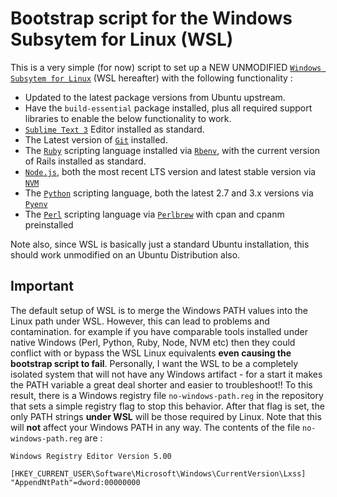 # Bootstrap script for the Windows Subsytem for Linux (WSL)

This is a very simple (for now) script to set up a NEW UNMODIFIED [`Windows Subsytem for Linux`][wsl] (WSL hereafter) with the following functionality :

* Updated to the latest package versions from Ubuntu upstream.
* Have the `build-essential` package installed, plus all required support libraries to enable the below functionality to work.
* [`Sublime Text 3`][sublime] Editor installed as standard.
* The Latest version of [`Git`][git] installed.
* The [`Ruby`][ruby] scripting language installed via [`Rbenv`][rbenv], with the current version of Rails installed as standard.
* [`Node.js`][node], both the most recent LTS version and latest stable version via [`NVM`][nvm]
* The [`Python`][python] scripting language, both the latest 2.7 and 3.x versions via [`Pyenv`][pyenv]
* The [`Perl`][perl] scripting language via [`Perlbrew`][perlbrew] with cpan and cpanm preinstalled

Note also, since WSL is basically just a standard Ubuntu installation, this should work unmodified on an Ubuntu Distribution also.

## Important
The default setup of WSL is to merge the Windows PATH values into the Linux path under WSL. However, this can lead to problems and contamination. for example if you have comparable tools installed under native Windows (Perl, Python, Ruby, Node, NVM etc) then they could conflict with or bypass the WSL Linux equivalents __even causing the bootstrap script to fail__.
Personally, I want the WSL to be a completely isolated system that will not have any Windows artifact - for a start it makes the PATH variable a great deal shorter and easier to troubleshoot!! To this result, there is a Windows registry file `no-windows-path.reg` in the repository that sets a simple registry flag to stop this behavior. After that flag is set, the only PATH strings __under WSL__ will be those required by Linux. Note that this will __not__ affect your Windows PATH in any way.
The contents of the file `no-windows-path.reg` are :

```
Windows Registry Editor Version 5.00

[HKEY_CURRENT_USER\Software\Microsoft\Windows\CurrentVersion\Lxss]
"AppendNtPath"=dword:00000000
```
[wsl]: https://msdn.microsoft.com/commandline/wsl/about
[sublime]: https://www.sublimetext.com/
[git]: https://git-scm.com
[ruby]: https://www.ruby-lang.org
[rbenv]: https://github.com/rbenv/rbenv
[node]: https://nodejs.org
[nvm]: https://github.com/creationix/nvm
[python]: https://www.python.org/
[pyenv]: https://github.com/pyenv/pyenv
[perl]: https://www.perl.org/
[perlbrew]: https://perlbrew.pl/